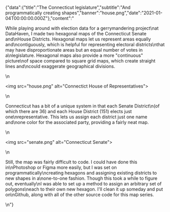 {"data":{"title":"The Connecticut legislature","subtitle":"And programmatically creating shapes","banner":"house.png","date":"2021-01-04T00:00:00.000Z"},"content":"<p>While playing around with election data for a gerrymandering project\nat DataHaven, I made two hexagonal maps of the Connecticut Senate and\nHouse Districts. Hexagonal maps let us represent areas equally and\ncontiguously, which is helpful for representing electoral districts\nthat may have disproportionate areas but an equal number of votes in a\nlegislature. Hexagonal maps also provide a more &quot;continuous&quot; picture\nof space compared to square grid maps, which create straight lines and\ncould exaggerate geographical divisions.</p>\n<p><img src=\"house.png\" alt=\"Connectict House of Representatives\"></p>\n<p>Connecticut has a bit of a unique system in that each Senate District\n(of which there are 36) and each House District (151) elects just one\nrepresentative. This lets us assign each district just one name and\none color for the associated party, providing a fairly neat map.</p>\n<p><img src=\"senate.png\" alt=\"Connecticut Senate\"></p>\n<p>Still, the map was fairly difficult to code. I could have done this in\nPhotoshop or Figma more easily, but I was set on programmatically\ncreating hexagons and assigning existing districts to new shapes in a\none-to-one fashion. Though this took a while to figure out, eventually\nI was able to set up a method to assign an arbitrary set of polygons\neach to their own new hexagon. I&#39;ll clean it up someday and put on\nGithub, along with all of the other source code for this map series.</p>\n"}